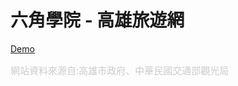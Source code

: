 <h1>六角學院 - 高雄旅遊網</h1>
<a href="https://cathywu2017.github.io/HexSchool-kaohsiung-travel/">Demo</a>
<div style="margin-top:15px;font-size:15px;color:#ccc">網站資料來源自:高雄市政府、中華民國交通部觀光局</div>
